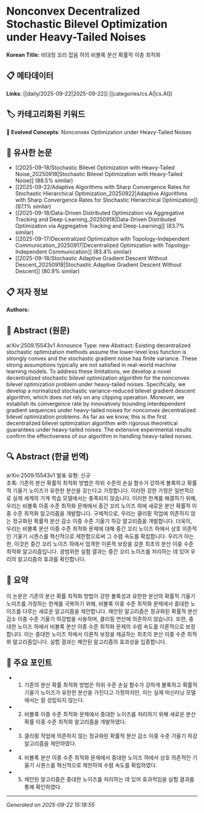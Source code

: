 # Nonconvex Decentralized Stochastic Bilevel Optimization under Heavy-Tailed Noises

**Korean Title:** 비대칭 꼬리 잡음 하의 비볼록 분산 확률적 이층 최적화

## 📋 메타데이터

**Links**: [[daily/2025-09-22|2025-09-22]] [[categories/cs.AI|cs.AI]]

## 🏷️ 카테고리화된 키워드
**🚀 Evolved Concepts**: Nonconvex Optimization under Heavy-Tailed Noises

## 🔗 유사한 논문
- [[2025-09-18/Stochastic Bilevel Optimization with Heavy-Tailed Noise_20250918|Stochastic Bilevel Optimization with Heavy-Tailed Noise]] (88.5% similar)
- [[2025-09-22/Adaptive Algorithms with Sharp Convergence Rates for Stochastic Hierarchical Optimization_20250922|Adaptive Algorithms with Sharp Convergence Rates for Stochastic Hierarchical Optimization]] (87.1% similar)
- [[2025-09-18/Data-Driven Distributed Optimization via Aggregative Tracking and Deep-Learning_20250918|Data-Driven Distributed Optimization via Aggregative Tracking and Deep-Learning]] (83.7% similar)
- [[2025-09-17/Decentralized Optimization with Topology-Independent Communication_20250917|Decentralized Optimization with Topology-Independent Communication]] (83.4% similar)
- [[2025-09-18/Stochastic Adaptive Gradient Descent Without Descent_20250918|Stochastic Adaptive Gradient Descent Without Descent]] (80.9% similar)

## 📋 저자 정보

**Authors:** 

## 📄 Abstract (원문)

arXiv:2509.15543v1 Announce Type: new 
Abstract: Existing decentralized stochastic optimization methods assume the lower-level loss function is strongly convex and the stochastic gradient noise has finite variance. These strong assumptions typically are not satisfied in real-world machine learning models. To address these limitations, we develop a novel decentralized stochastic bilevel optimization algorithm for the nonconvex bilevel optimization problem under heavy-tailed noises. Specifically, we develop a normalized stochastic variance-reduced bilevel gradient descent algorithm, which does not rely on any clipping operation. Moreover, we establish its convergence rate by innovatively bounding interdependent gradient sequences under heavy-tailed noises for nonconvex decentralized bilevel optimization problems. As far as we know, this is the first decentralized bilevel optimization algorithm with rigorous theoretical guarantees under heavy-tailed noises. The extensive experimental results confirm the effectiveness of our algorithm in handling heavy-tailed noises.

## 🔍 Abstract (한글 번역)

arXiv:2509.15543v1 발표 유형: 신규  
초록: 기존의 분산 확률적 최적화 방법은 하위 수준의 손실 함수가 강하게 볼록하고 확률적 기울기 노이즈가 유한한 분산을 갖는다고 가정합니다. 이러한 강한 가정은 일반적으로 실제 세계의 기계 학습 모델에서는 충족되지 않습니다. 이러한 한계를 해결하기 위해, 우리는 비볼록 이중 수준 최적화 문제에서 중간 꼬리 노이즈 하에 새로운 분산 확률적 이중 수준 최적화 알고리즘을 개발합니다. 구체적으로, 우리는 클리핑 작업에 의존하지 않는 정규화된 확률적 분산 감소 이중 수준 기울기 하강 알고리즘을 개발합니다. 더욱이, 우리는 비볼록 분산 이중 수준 최적화 문제에 대해 중간 꼬리 노이즈 하에서 상호 의존적인 기울기 시퀀스를 혁신적으로 제한함으로써 그 수렴 속도를 확립합니다. 우리가 아는 한, 이것은 중간 꼬리 노이즈 하에서 엄격한 이론적 보장을 갖춘 최초의 분산 이중 수준 최적화 알고리즘입니다. 광범위한 실험 결과는 중간 꼬리 노이즈를 처리하는 데 있어 우리의 알고리즘의 효과를 확인합니다.

## 📝 요약

이 논문은 기존의 분산 확률 최적화 방법이 강한 볼록성과 유한한 분산의 확률적 기울기 노이즈를 가정하는 한계를 극복하기 위해, 비볼록 이중 수준 최적화 문제에서 중대한 노이즈를 다루는 새로운 알고리즘을 제안합니다. 제안된 알고리즘은 정규화된 확률적 분산 감소 이중 수준 기울기 하강법을 사용하며, 클리핑 연산에 의존하지 않습니다. 또한, 중대한 노이즈 하에서 비볼록 분산 이중 수준 최적화 문제의 수렴 속도를 이론적으로 보장합니다. 이는 중대한 노이즈 하에서 이론적 보장을 제공하는 최초의 분산 이중 수준 최적화 알고리즘입니다. 실험 결과는 제안된 알고리즘의 효과성을 입증합니다.

## 🎯 주요 포인트

- 1. 기존의 분산 확률 최적화 방법은 하위 수준 손실 함수가 강하게 볼록하고 확률적 기울기 노이즈가 유한한 분산을 가진다고 가정하지만, 이는 실제 머신러닝 모델에서는 잘 성립되지 않는다.

- 2. 비볼록 이중 수준 최적화 문제에서 중대한 노이즈를 처리하기 위해 새로운 분산 확률 이중 수준 최적화 알고리즘을 개발하였다.

- 3. 클리핑 작업에 의존하지 않는 정규화된 확률적 분산 감소 이중 수준 기울기 하강 알고리즘을 제안하였다.

- 4. 비볼록 분산 이중 수준 최적화 문제에서 중대한 노이즈 하에서 상호 의존적인 기울기 시퀀스를 혁신적으로 제한하여 수렴 속도를 확립하였다.

- 5. 제안된 알고리즘은 중대한 노이즈를 처리하는 데 있어 효과적임을 실험 결과를 통해 확인하였다.

---

*Generated on 2025-09-22 15:18:55*